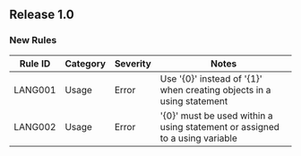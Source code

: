 ## Release 1.0

### New Rules

 Rule ID | Category | Severity | Notes 
--------|----------|----------|--------------------
 LANG001 | Usage    | Error    | Use '{0}' instead of '{1}' when creating objects in a using statement
 LANG002 | Usage    | Error    | '{0}' must be used within a using statement or assigned to a using variable